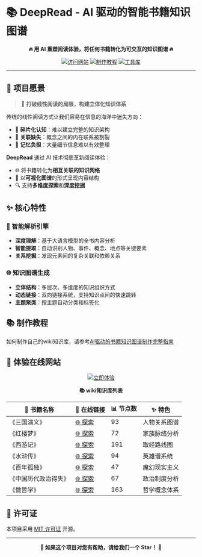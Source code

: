 # 📚 DeepRead - AI 驱动的智能书籍知识图谱

<div align="center">


**🔥 用 AI 重塑阅读体验，将任何书籍转化为可交互的知识图谱 🔥**

[![访问网站](https://img.shields.io/badge/🌐_访问-DeepRead_网站-4CAF50?style=for-the-badge)](https://deepread.aizhi.site/)
[![制作教程](https://img.shields.io/badge/📖_制作教程-知识图谱制作指南-FF9800?style=for-the-badge&logo=gitbook&logoColor=white)](https://deepread.aizhi.site/AI驱动的书籍知识图谱制作完整指南)
[![工具库](https://img.shields.io/badge/🛠️_工具库-DeepReadTools-9C27B0?style=for-the-badge&logo=github&logoColor=white)](https://github.com/liujuntao123/DeepReadTools)


</div>

---

## 🎯 项目愿景

> 📖 **打破线性阅读的局限，构建立体化知识体系**

传统的线性阅读方式让我们容易在信息的海洋中迷失方向：
- 📄 **碎片化认知**：难以建立完整的知识架构
- 🔗 **关联缺失**：概念之间的内在联系被割裂
- 🧠 **记忆负担**：大量细节信息难以有效整理

**DeepRead** 通过 AI 技术彻底革新阅读体验：
- 🌐 将书籍转化为**相互关联的知识网络**
- 🎨 以**可视化图谱**的形式呈现内容结构
- 🔍 支持**多维度探索**和**深度挖掘**

## ✨ 核心特性

### 🤖 智能解析引擎
- **深度理解**：基于大语言模型的全书内容分析
- **智能提取**：自动识别人物、事件、概念、地点等关键要素
- **关系挖掘**：发现元素间的复杂关联和依赖关系

### 🌐 知识图谱生成
- **立体结构**：多层次、多维度的知识组织方式
- **动态链接**：双向链接系统，支持知识点间的快速跳转
- **主题聚类**：按主题自动分类和标签化

## 📚 制作教程

如何制作自己的wiki知识库，请参考[AI驱动的书籍知识图谱制作完整指南](https://deepread.aizhi.site/AI驱动的书籍知识图谱制作完整指南)


## 👀 体验在线网站

<div align="center">

[![立即体验](https://img.shields.io/badge/🌟_立即体验-DeepRead_知识图谱-FF6B6B?style=for-the-badge&logo=safari&logoColor=white)](https://deepread.aizhi.site/)

**📚 wiki知识库列表**

| 📖 书籍名称 | 🔗 在线链接 | 📊 节点数 | ✨ 特色 |
|------------|------------|----------|-------|
| 《三国演义》 | [🌐 探索](https://deepread.aizhi.site/三国演义/) | 93 | 人物关系图谱 |
| 《红楼梦》 | [🌐 探索](https://deepread.aizhi.site/红楼梦/) | 72 | 家族脉络分析 |
| 《西游记》 | [🌐 探索](https://deepread.aizhi.site/西游记/) | 191 | 取经路线图 |
| 《水浒传》 | [🌐 探索](https://deepread.aizhi.site/水浒传/) | 94 | 英雄谱系统 |
| 《百年孤独》 | [🌐 探索](https://deepread.aizhi.site/百年孤独/) | 47 | 魔幻现实主义 |
| 《中国历代政治得失》 | [🌐 探索](https://deepread.aizhi.site/中国历代政治得失/) | 67 | 政治制度分析 |
| 《做哲学》 | [🌐 探索](https://deepread.aizhi.site/做哲学/) | 163 | 哲学概念体系 |

</div>

## 📄 许可证

本项目采用 [MIT 许可证](LICENSE) 开源。

---

<div align="center">

**🌟 如果这个项目对您有帮助，请给我们一个 Star！ 🌟**

</div>

